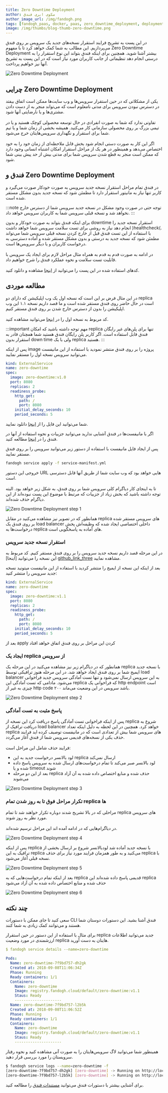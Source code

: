 ```yaml
---
title: Zero Downtime Deployment
author: سکوی ابری فندق
author_image_url: /img/fandogh.png
tags: [fandogh_paas, docker, paas, zero_downtime_deployment, deployment, service]
image: /img/thumbs/blog-thumb-zero-downtime.png
---
```

در این پست به تشریح فرایند استقرار نسخه‌های جدید یک سرویس بر روی فندق می‌پردازیم. این مطالب به شما کمک خواهد کرد تا با مفهوم Zero Downtime Deployment بیشتر آشنا شوید. همچنین برای اینکه فندق بتواند این نوع استقرار را به درستی انجام  دهد تنظیماتی از جانب کاربران مورد نیاز است که در این پست به تشریح آنها نیز خواهیم پرداخت.

![Zero Downtime Deployment](/img/blog/zero-downtime.png 'Zero Downtime Deployment')

<!--truncate-->

##  چرایی Zero Downtime Deployment

یکی از مشکلاتی که در حین استقرار سرویس‌ها و وب‌ سایت‌ها ممکن است اتفاق بیفتد در دسترس نبودن سرویس برای مدتی نامعلوم است که می‌تواند منجر به از دست دادن مشتری‌ها و یا نارضایتی آنها شود.<br/><br/>
تفاوتی ندارد که شما به صورت انفرادی در حال توسعه محصولی کوچک هستید و یا در تیمی بزرگ بر روی محصولی سازمانی کار می‌کنید. همیشه بخشی از زمان شما و یا تیم شما برای استقرار و نگهداری سرویس‌هایتان خرج می‌شود.<br/><br/>
اگر این کار به صورت دستی انجام شود بخش قابل ملاحظه‌ای از زمان خود را به خود اختصاص می‌دهد و همینطور در هر یک از مراحل استقرار امکان اشتباه انسانی وجود دارد که ممکن است منجر به قطع شدن سرویس شما برای مدتی بیش از حد پیش بینی شما شود. 

## فندق و Zero Downtime Deployment

در فندق تمام مراحل استقرار نسخه جدید سرویس به صورت خودکار صورت می‌گیرد و کاربر تنها نیاز به مانیتور استقرار دارد تا  مطمئن شود  که نسخه جدید بدون مشکل مستقر شده است.

:::note توجه
 حتی در صورت وجود مشکل در نسخه جدید سرویس شما از دسترس خارج نخواهد شد و نسخه قبلی سرویس شما به کاربران سرویس خواهد داد. 
:::

برای اینکه فندق بتواند به صورت خودکار و بدون downtime استقرار نسخه جدید را انجام دهد نیاز به روشی برای تست سلامت سرویس شما خواهد داشت )healthcheck(. با استفاده از این تست فندق قبل از خارج کردن نسخه قبلی سرویس شما می‌تواند مطمئن شود که نسخه جدید به درستی و بدون مشکل مستقر شده و آماده دسترسی به درخواست کاربران و یا دیگر سرویس‌ها است.<br/><br/>
در ادامه به صورت قدم به قدم به همراه مثال مراحل لازم برای ایجاد یک سرویس با قابلیت تست سلامت و نحوه عملکرد فندق را شرح خواهیم داد.<br/><br/>
کدهای استفاده شده در این پست را می‌توانید از
[‌اینجا][code_sample]
مشاهده و دانلود کنید.


## مطالعه موردی

در این مثال فرض بر این است که نسخه اول یک وب اپلیکیشن که دارای دو replica است در حال حاضر روی فندق مستقر شده است و ما قصد داریم نسخه ۱.۱ این وب اپلیکیشن را بدون از دسترس خارج شدن بر روی فندق مستقر کنیم. <br/><br/>
کد مربوط به نسخه اول را در 
[اینجا][code_sample_two]
می‌توانید مشاهده کنید.

:::important مهم
توجه داشته باشید که امکان replica تنها برای پلن‌های غیر رایگان فندق قابل استفاده است. اگر کاربر پلن رایگان فندق هستید ‌شما همچنان قادر به استقرار بدون down time ولی با یک replica هستید.
:::

پس از اینکه image پروژه را بر روی فندق منتشر نمودید با استفاده از این مانیفست می‌توانید سرویس نسخه اول را مستقر نمایید.
‍
```yaml title="svc_deployment.yml"
kind: ExternalService
name: zero-downtime
spec:
  image: zero-downtime:v1.0
  port: 8080
  replicas: 2
  readiness_probe:
    http_get:
      path: /
      port: 8080
    initial_delay_seconds: 10
    period_seconds: 5
```

شما می‌توانید این فایل را از 
[اینجا][github_manifest]
دانلود نمایید.

اگر با مانیفست‌ها در فندق آشنایی ندارید می‌توانید جزییات و نحوه استفاده از آنها در فندق را در
[اینجا][service_manifest]
مطالعه کنید.

پس از ایجاد فایل مانیفست با استفاده از دستور زیر می‌توانید سرویس را بر روی فندق مستقر نمایید.


```bash
fandogh service apply -f service-manifest.yml
```

خروجی این دستور URL  هایی خواهد بود که وب سایت شما از طریق آنها قابل دسترسی است.<br/><br/>
تا به اینجای کار دیاگرام کلی سرویس شما بر روی فندق، به شکل زیر خواهد بود. البته توجه داشته باشید که بخش زیاد از جزییات که مرتبط با موضوع این پست نبوده‌اند از این دیاگرام حذف شده‌اند. 

![Zero Downtime Deployment step 1](/img/blog/zero-downtime1.svg "Zero Downtime Deployment step 1")  

همانطور که در تصویر نیز مشاهده می‌کنید در مقابل replica های سرویس مستقر شده بر روی فندق یک load balancer داخلی اختصاصی ایجاد شده که وظیفه‌اش پخش درخواست‌ها به replica های آماده به پاسخگویی است. 

### استقرار نسخه جدید سرویس

در این مرحله قصد داریم نسخه جدید سرویس را بر روی فندق مستقر کنیم. کد مربوط به این نسخه را می‌توانید
[اینحا] [github_link_three]
مشاهده نمایید.

بعد از اینکه این نسخه از ایمیج را منتشر کردید با استفاده از این مانیفست میتونید نسخه جدید سرویس را منتشر کنید:

```yaml title="svc_deployment.yml"
kind: ExternalService
name: zero-downtime
spec:
  image: zero-downtime:v1.1
  port: 8080
  replicas: 2
  readiness_probe:
    http_get:
      path: /
      port: 8080
    initial_delay_seconds: 10
    period_seconds: 5
```

بعد از apply کردن این مراحل بر روی فندق اتفاق خواهد افتاد

### ایجاد یک replica از سرویس

همانطور که در دیاگرام زیر نیز مشاهده می‌کنید در این مرحله یک replica با نسخه جدید ایمیج شما بر روی فندق ایجاد خواهد شد. در این مرحله هنوز ترافیکی توسط load balancer به این سرویس ارسال نمی‌شود و تنها تست آمادگی سرویس جدید فراخوانی می‌شود. مادامی که تست آمادگی این replica که فراخوانی یک http endpoint است چیزی به غیر از http code ۲۰۰ باشد سرویس در این وضعیت می‌ماند.

![Zero Downtime Deployment step 2](/img/blog/zero-downtime2.svg "Zero Downtime Deployment step 2")


### پاسخ مثبت به تست آمادگی

پس از اینکه فراخوانی تست آمادگی پاسخ دریافت کرد این نسخه از replica شروع به دریافت ترافیک از load balancer خواهد کرد. همچنین در این لحظه به دلیل اینکه تعداد replica های سرویس شما بیش از تعدادی است که در مانیفست توصیف کرده اید فرایند حذف یکی از نسخه‌های قدیمی سرویس شما از فندق آغاز می‌گردد.<br/><br/>
فرایند حذف شامل این مراحل است:

- لود بالانسر درخواست جدید به این replica ارسال نمی‌کند
- لود بالانسر صبر می‌کند تا تمام درخواست‌های ارسال شده به سرویس پاسخ داده شده و یا timeout شوند
- بعد از این دو مرحله replica حذف شده و منابع اختصاص داده شده به آن آزاد می‌شوند

![Zero Downtime Deployment step 3](/img/blog/zero-downtime3.svg "Zero Downtime Deployment step 3")


### تکرار مراحل فوق تا به روز شدن تمام replica ها

مراحلی که در بالا تشریح شدند دوباره تکرار خواهند شد تا تمام replica های سرویس مورد نظر به روز شوند.<br/><br/>
در دیاگرام‌هایی که در ادامه آمده اند این مراحل ترسیم شده‌اند.

![Zero Downtime Deployment step 4](/img/blog/zero-downtime4.svg "Zero Downtime Deployment step 4")

پس از اینکه replica با نسخه جدید آماده شد لودبالانسر شروع بر ارسال بخشی از ترافیک به این replica می‌کنید و به طور همزمان فرایند مورد نیاز برای حذف replica با نسخه قبلی آغاز می‌شود.

![Zero Downtime Deployment step 5](/img/blog/zero-downtime5.svg "Zero Downtime Deployment step 5")

بعد از اینکه تمام درخواست‌هایی که به replica قدیمی پاسخ داده شده‌اند این replica حذف شده و منابع اختصاص داده شده به آن آزاد می‌شود

![Zero Downtime Deployment step 6](/img/blog/zero-downtime6.svg "Zero Downtime Deployment step 6")


## چند نکته

سعی کنید تا جای ممکن با دستورات CLI فندق آشنا بشید. این دستورات دوستان شما هستند و می‌توانند کمک زیادی به شما کنند.

برای مثال با استفاده از این دستور در حین استقرار replica جدید می‌توانید اطلاعات ارزشمندی در مورد وضعیت replica هایتان به دست آورید. 

```yaml
$ fandogh service details --name=zero-downtime

Pods:
  Name: zero-downtime-7f9bd757-dh2gk
  Created at: 2018-09-08T11:06:34Z
  Phase: Running
  Ready containers: 1/1
  Containers:
    Name: zero-downtime
    Image: registry.fandogh.cloud/default/zero-downtime:v1.1
    Staus: Ready
    ---------------------
  Name: zero-downtime-7f9bd757-l2b5k
  Created at: 2018-09-08T11:06:52Z
  Phase: Running
  Ready containers: 1/1
  Containers:
    Name: zero-downtime
    Image: registry.fandogh.cloud/default/zero-downtime:v1.1
    Staus: Ready
    ---------------------
```         

همینطور شما می‌توانید لاگ سرویس‌هایتان را به صورت آنی مشاهده کنید و نحوه رفتار سرویستان را مورد بررسی قرار دهید.

```bash
$ fandogh service logs --name=zero-downtime -f 
[zero-downtime-7f9bd757-dh2gk] [zero-downtime] -> Running on http://localhost:8080
[zero-downtime-7f9bd757-l2b5k] [zero-downtime] -> Running on http://localhost:8080

```
برای آشنایی بیشتر با دستورات فندق می‌توانید
 [مستندات فندق][getting_started]
را مطالعه کنید.


[code_sample]: https://github.com/fandoghpaas/fandogh-examples/tree/master/zero-downtime
[code_sample_two]: https://github.com/fandoghpaas/fandogh-examples/tree/master/zero-downtime/v1
[github_manifest]: https://github.com/fandoghpaas/fandogh-examples/blob/master/zero-downtime/service-manifest.yml
[service_manifest]: https://docs-v2.fandogh.cloud/docs/services/service-manifest
[github_link_three]: https://github.com/fandoghpaas/fandogh-examples/tree/master/zero-downtime/v1.1
[getting_started]: https://docs-v2.fandogh.cloud/docs/preface/getting-started
